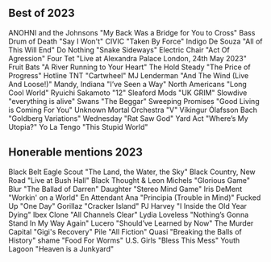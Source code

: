 ## Best of 2023

ANOHNI and the Johnsons "My Back Was a Bridge for You to Cross"
Bass Drum of Death "Say I Won't"
CIVIC "Taken By Force"
Indigo De Souza "All of This Will End"
Do Nothing "Snake Sideways"
Electric Chair "Act Of Agression"
Four Tet "Live at Alexandra Palace London, 24th May 2023"
Fruit Bats "A River Running to Your Heart"
The Hold Steady "The Price of Progress"
Hotline TNT "Cartwheel"
MJ Lenderman "And The Wind (Live And Loose!)"
Mandy, Indiana "I’ve Seen a Way"
North Americans "Long Cool World"
Ryuichi Sakamoto "12"
Sleaford Mods "UK GRIM"
Slowdive "everything is alive"
Swans "The Beggar"
Sweeping Promises "Good Living is Coming For You"
Unknown Mortal Orchestra "V"
Víkingur Ólafsson Bach "Goldberg Variations"
Wednesday "Rat Saw God"
Yard Act  "Where’s My Utopia?"
Yo La Tengo "This Stupid World"

## Honerable mentions 2023

Black Belt Eagle Scout "The Land, the Water, the Sky"
Black Country, New Road "Live at Bush Hall"
Black Thought & Leon Michels "Glorious Game"
Blur "The Ballad of Darren"
Daughter "Stereo Mind Game"
Iris DeMent "Workin' on a World"
En Attendant Ana "Principia (Trouble in Mind)"
Fucked Up "One Day"
Gorillaz "Cracker Island"
PJ Harvey "I Inside the Old Year Dying"
Ibex Clone "All Channels Clear"
Lydia Loveless "Nothing’s Gonna Stand In My Way Again"
Lucero "Should’ve Learned by Now"
The Murder Capital "Gigi's Recovery"
Pile "All Fiction"
Quasi "Breaking the Balls of History"
shame "Food For Worms"
U.S. Girls "Bless This Mess"
Youth Lagoon "Heaven is a Junkyard"
